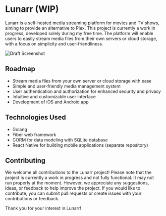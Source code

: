 # Lunarr (WIP)

Lunarr is a self-hosted media streaming platform for movies and TV shows, aiming to provide an alternative to Plex. This project is currently a work in progress, developed solely during my free time. The platform will enable users to easily stream media files from their own servers or cloud storage, with a focus on simplicity and user-friendliness.

![Draft Screenshot](https://github.com/lunarr-app/lunarr-go/assets/14138401/15339179-2388-40ee-8270-61c085faa134)

## Roadmap

- Stream media files from your own server or cloud storage with ease
- Simple and user-friendly media management system
- User authentication and authorization for enhanced security and privacy
- Intuitive and customizable user interface
- Development of iOS and Android app

## Technologies Used

- Golang
- Fiber web framework
- GORM for data modeling with SQLite database
- React Native for building mobile applications (separate repository)

## Contributing

We welcome all contributions to the Lunarr project! Please note that the project is currently a work in progress and not fully functional. It may not run properly at the moment. However, we appreciate any suggestions, ideas, or feedback to help improve the project. If you would like to contribute, you can submit pull requests or create issues with your contributions or feedback.

Thank you for your interest in Lunarr!
